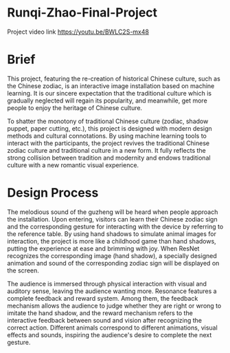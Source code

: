 # Runqi-Zhao-Final-Project
Project video link https://youtu.be/BWLC2S-mx48 
# Brief

This project, featuring the re-creation of historical Chinese culture, such as the Chinese zodiac, is an interactive image installation based on machine learning. It is our sincere expectation that the traditional culture which is gradually neglected will regain its popularity, and meanwhile, get more people to enjoy the heritage of Chinese culture.

To shatter the monotony of traditional Chinese culture (zodiac, shadow puppet, paper cutting, etc.), this project is designed with modern design methods and cultural connotations. By using machine learning tools to interact with the participants, the project revives the traditional Chinese zodiac culture and traditional culture in a new form. It fully reflects the strong collision between tradition and modernity and endows traditional culture with a new romantic visual experience. 


# Design Process

The melodious sound of the guzheng will be heard when people approach the installation. Upon entering, visitors can learn their Chinese zodiac sign and the corresponding gesture for interacting with the device by referring to the reference table. By using hand shadows to simulate animal images for interaction, the project is more like a childhood game than hand shadows, putting the experience at ease and brimming with joy. When ResNet recognizes the corresponding image (hand shadow), a specially designed animation and sound of the corresponding zodiac sign will be displayed on the screen. 

The audience is immersed through physical interaction with visual and auditory sense, leaving the audience wanting more. Resonance features a complete feedback and reward system. Among them, the feedback mechanism allows the audience to judge whether they are right or wrong to imitate the hand shadow, and the reward mechanism refers to the interactive feedback between sound and vision after recognizing the correct action. Different animals correspond to different animations, visual effects and sounds, inspiring the audience's desire to complete the next gesture.
